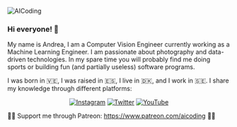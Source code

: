 ![AICoding](https://github.com/coding-ai/coding-ai/blob/master/IMG_4545.JPG)

### Hi everyone! 👋

My name is Andrea, I am a Computer Vision Engineer currently working as a Machine Learning Engineer. I am passionate about photography and data-driven technologies. In my spare time you will probably find me doing sports or building fun (and partially useless) software programs.

I was born in 🇻🇪, I was raised in 🇪🇸, I live in 🇩🇰, and I work in 🇸🇪. I share my knowledge through different platforms:

<p align="center">
  <a href="https://www.instagram.com/ai.coding/"><img src="https://img.shields.io/badge/Instagram--_.svg?style=social&logo=instagram" alt="Instagram"></a>
  <a href="https://twitter.com/aicoding_"><img src="https://img.shields.io/badge/Twitter--_.svg?style=social&logo=twitter" alt="Twitter"></a>
  <a href="https://www.youtube.com/channel/UC8FB3UGeHITLOoxb_1F085Q?view_as=subscriber"><img src="https://img.shields.io/badge/YouTube--_.svg?style=social&logo=youtube" alt="YouTube"></a>
</p>

💪🏼 Support me through Patreon: https://www.patreon.com/aicoding 💪🏼